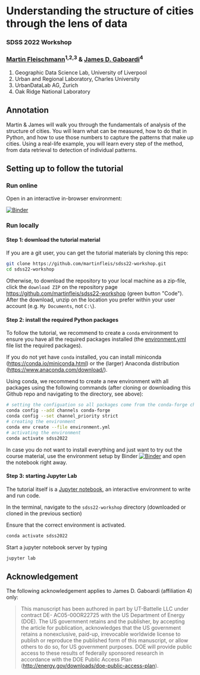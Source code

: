 # Understanding the structure of cities through the lens of data

### SDSS 2022 Workshop

### [Martin Fleischmann](https://martinfleischmann.net)<sup>1,2,3</sup> & [James D. Gaboardi](https://www.ornl.gov/staff-profile/james-d-gaboardi)<sup>4</sup>

1. Geographic Data Science Lab, University of Liverpool
2. Urban and Regional Laboratory, Charles University
3. UrbanDataLab AG, Zurich
4. Oak Ridge National Laboratory

## Annotation

Martin & James will walk you through the fundamentals of analysis of the structure of cities. You will learn what can be measured, how to do that in Python, and how to use those numbers to capture the patterns that make up cities. Using a real-life example, you will learn every step of the method, from data retrieval to detection of individual patterns.

## Setting up to follow the tutorial

### Run online

Open in an interactive in-browser environment:

[![Binder](https://mybinder.org/badge_logo.svg)](https://mybinder.org/v2/gh/martinfleis/sdss22-workshop/HEAD?labpath=demo-notebook.ipynb)

### Run locally

#### Step 1: download the tutorial material

If you are a git user, you can get the tutorial materials by cloning this repo:

```bash
git clone https://github.com/martinfleis/sdss22-workshop.git
cd sdss22-workshop
```

Otherwise, to download the repository to your local machine as a zip-file, click the
`download ZIP` on the repository page
<https://github.com/martinfleis/sdss22-workshop> (green button "Code"). After
the download, unzip on the location you prefer within your user account (e.g. `My
Documents`, not `C:\`).

#### Step 2: install the required Python packages

To follow the tutorial, we recommend to create a `conda` environment to ensure you have
all the required packages installed (the [environment.yml](environment.yml) file list
the required packages).

If you do not yet have `conda` installed, you can install miniconda
(<https://conda.io/miniconda.html>) or the (larger) Anaconda distribution
(<https://www.anaconda.com/download/>).

Using conda, we recommend to create a new environment with all packages using the
following commands (after cloning or downloading this Github repo and navigating to the
directory, see above):

```bash
# setting the configuation so all packages come from the conda-forge channel
conda config --add channels conda-forge
conda config --set channel_priority strict
# creating the environment
conda env create --file environment.yml
# activating the environment
conda activate sdss2022
```

In case you do not want to install everything and just want to try out the course
material, use the environment setup by Binder
[![Binder](https://mybinder.org/badge_logo.svg)](https://mybinder.org/v2/gh/martinfleis/sdss22-workshop/main?urlpath=lab/)
and open the notebook right away.

#### Step 3: starting Jupyter Lab

The tutorial itself is a [Jupyter notebook](http://jupyter.org/), an interactive
environment to write and run code.

In the terminal, navigate to the `sdss22-workshop` directory (downloaded or
cloned in the previous section)

Ensure that the correct environment is activated.

```bash
conda activate sdss2022
```

Start a jupyter notebook server by typing

```bash
jupyter lab
```

## Acknowledgement

The following acknowledgement applies to James D. Gaboardi (affiliation 4) only:

> This manuscript has been authored in part by UT-Battelle LLC under contract DE- AC05-00OR22725 with the US Department of Energy (DOE). The US government retains and the publisher, by accepting the article for publication, acknowledges that the US government retains a nonexclusive, paid-up, irrevocable worldwide license to publish or reproduce the published form of this manuscript, or allow others to do so, for US government purposes. DOE will provide public access to these results of federally sponsored research in accordance with the DOE Public Access Plan (<http://energy.gov/downloads/doe-public-access-plan>).
